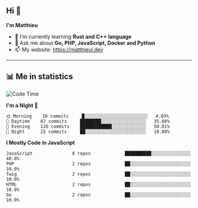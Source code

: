 ## Hi 👋
**I'm Matthieu**

- 🌱 I’m currently learning **Rust and C++ language**
- 💬 Ask me about **Go, PHP, JavaScript, Docker and Python**
- 📫 My website: https://matthieul.dev

-------

## 📊 Me in statistics
<!--START_SECTION:waka-->
![Code Time](http://img.shields.io/badge/Code%20Time-219%20hrs%2028%20mins-blue)

**I'm a Night 🦉** 

```text
🌞 Morning    10 commits     █░░░░░░░░░░░░░░░░░░░░░░░░   4.03% 
🌆 Daytime    87 commits     ████████░░░░░░░░░░░░░░░░░   35.08% 
🌃 Evening    126 commits    ████████████░░░░░░░░░░░░░   50.81% 
🌙 Night      25 commits     ██░░░░░░░░░░░░░░░░░░░░░░░   10.08%

```


**I Mostly Code in JavaScript** 

```text
JavaScript               8 repos             ██████████░░░░░░░░░░░░░░░   40.0% 
PHP                      2 repos             ██░░░░░░░░░░░░░░░░░░░░░░░   10.0% 
Twig                     2 repos             ██░░░░░░░░░░░░░░░░░░░░░░░   10.0% 
HTML                     2 repos             ██░░░░░░░░░░░░░░░░░░░░░░░   10.0% 
Go                       2 repos             ██░░░░░░░░░░░░░░░░░░░░░░░   10.0%

```



<!--END_SECTION:waka-->
